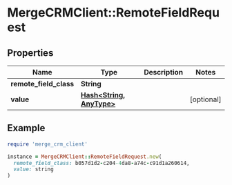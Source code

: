 # MergeCRMClient::RemoteFieldRequest

## Properties

| Name | Type | Description | Notes |
| ---- | ---- | ----------- | ----- |
| **remote_field_class** | **String** |  |  |
| **value** | [**Hash&lt;String, AnyType&gt;**](AnyType.md) |  | [optional] |

## Example

```ruby
require 'merge_crm_client'

instance = MergeCRMClient::RemoteFieldRequest.new(
  remote_field_class: b057d1d2-c204-4da8-a74c-c91d1a260614,
  value: string
)
```

